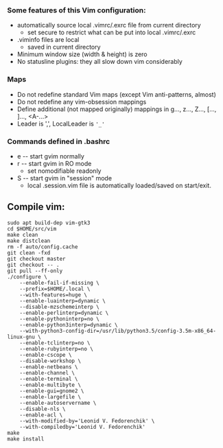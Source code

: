 ### Some features of this Vim configuration:
 * automatically source local .vimrc/.exrc file from current directory
   - set secure to restrict what can be put into local .vimrc/.exrc
 * .viminfo files are local
   - saved in current directory
 * Minimum window size (width & height) is zero
 * No statusline plugins: they all slow down vim considerably

### Maps
 * Do not redefine standard Vim maps (except Vim anti-patterns, almost)
 * Do not redefine any vim-obsession mappings
 * Define additional (not mapped originally) mappings in g..., z..., Z...,
     [..., ]..., <A-...>
 * Leader is ',', LocalLeader is `'_'`

### Commands defined in .bashrc
 * e -- start gvim normally
 * r -- start gvim in RO mode
   - set nomodifiable readonly
 * S -- start gvim in "session" mode
   - local .session.vim file is automatically loaded/saved on start/exit.

Compile vim:
------------

```shell
sudo apt build-dep vim-gtk3
cd $HOME/src/vim
make clean
make distclean
rm -f auto/config.cache
git clean -fxd
git checkout master
git checkout -- .
git pull --ff-only
./configure \
	--enable-fail-if-missing \
	--prefix=$HOME/.local \
	--with-features=huge \
	--enable-luainterp=dynamic \
	--disable-mzschemeinterp \
	--enable-perlinterp=dynamic \
	--enable-pythoninterp=no \
	--enable-python3interp=dynamic \
	--with-python3-config-dir=/usr/lib/python3.5/config-3.5m-x86_64-linux-gnu \
	--enable-tclinterp=no \
	--enable-rubyinterp=no \
	--enable-cscope \
	--disable-workshop \
	--enable-netbeans \
	--enable-channel \
	--enable-terminal \
	--enable-multibyte \
	--enable-gui=gnome2 \
	--enable-largefile \
	--enable-autoservername \
	--disable-nls \
	--enable-acl \
	--with-modified-by='Leonid V. Fedorenchik' \
	--with-compiledby='Leonid V. Fedorenchik'
make
make install
```
